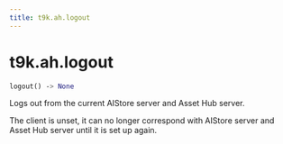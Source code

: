 ```yaml
---
title: t9k.ah.logout
---
```


# t9k.ah.logout

```python
logout() ‑> None
```

Logs out from the current AIStore server and Asset Hub server.

The client is unset, it can no longer correspond with AIStore server and Asset Hub server until it is set up again.
